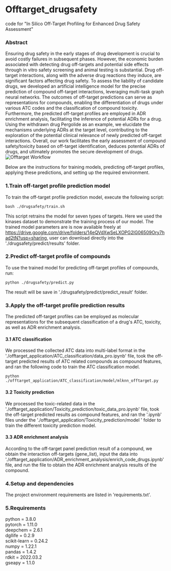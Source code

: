 # Offtarget_drugsafety
code for "In Silico Off-Target Profiling for Enhanced Drug Safety Assessment"

### Abstract

Ensuring drug safety in the early stages of drug development is crucial to avoid costly failures in subsequent phases. However, the economic burden associated with detecting drug off-targets and potential side effects through in vitro safety screening and animal testing is substantial. Drug off-target interactions, along with the adverse drug reactions they induce, are significant factors affecting drug safety. To assess the liability of candidate drugs, we developed an artificial intelligence model for the precise prediction of compound off-target interactions, leveraging multi-task graph neural networks. The outcomes of off-target predictions can serve as representations for compounds, enabling the differentiation of drugs under various ATC codes and the classification of compound toxicity. Furthermore, the predicted off-target profiles are employed in ADR enrichment analysis, facilitating the inference of potential ADRs for a drug. Using the withdrawn drug Pergolide as an example, we elucidate the mechanisms underlying ADRs at the target level, contributing to the exploration of the potential clinical relevance of newly predicted off-target interactions. Overall, our work facilitates the early assessment of compound safety/toxicity based on off-target identification, deduces potential ADRs of drugs, and ultimately promotes the secure development of drugs.
<img src="databases/fig/TOC.png" alt="Offtarget Workflow">

Below are the instructions for training models, predicting off-target profiles, applying these predictions, and setting up the required environment.

### 1.Train off-target profile prediction model

To train the off-target profile prediction model, execute the following script:
```
bash ./drugsafety/train.sh
```
This script retrains the model for seven types of targets. Here we used the kinases dataset to demonstrate the training process of our model. The trained model parameters are is now available freely at https://drive.google.com/drive/folders/14eQVdXwSeLXOPG2lG06509Ory7had2tN?usp=sharing, user can download directly into the './drugsafety/predict/results' folder.

### 2.Predict off-target profile of compounds

To use the trained model for predicting off-target profiles of compounds, run:
```
python ./drugsafety/predict.py
```
The result will be save in './drugsafety/predict/predict_result' folder.


### 3.Apply the off-target profile prediction results
The predicted off-target profiles can be employed as molecular representations for the subsequent classification of a drug's ATC, toxicity, as well as ADR enrichment analysis.

#### 3.1 ATC classification
We processed the collected ATC data into multi-label format in the './offtarget_application/ATC_classification/data_pro.ipynb' file, took the off-target predicted results of ATC related compounds as compound features, and ran the following code to train the ATC classification model.
```
python ./offtarget_application/ATC_classification/model/mlknn_offtarget.py
```

#### 3.2 Toxicity prediction
We processed the toxic-related data in the './offtarget_application/Toxicity_prediction/toxic_data_pro.ipynb' file, took the off-target predicted results as compound features, and ran the '.ipynb' files under the  './offtarget_application/Toxicity_prediction/model ' folder  to train the different toxicity prediction model.

#### 3.3 ADR enrichment analysis
According to the off-target panel prediction result of a compound, we obtain the interaction off-targets (gene_list), input the data into './offtarget_application/ADR_enrichment_analysis/enrich_code_drugs.ipynb' file, and run the file to obtain the ADR enrichment analysis results of the compound.

### 4.Setup and dependencies
The project environment requirements are listed in 'requirements.txt'.

### 5.Requirements
python = 3.8.0  
pytorch = 1.11.0  
deepchem = 2.6.1  
dgllife = 0.2.9  
scikit-learn = 0.24.2  
numpy = 1.22.1  
pandas = 1.4.2  
rdkit = 2022.03.2  
gseapy = 1.1.0  
